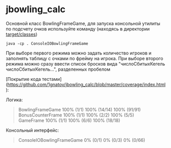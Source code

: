 # jbowling_calc

Основной класс BowlingFrameGame, для запуска консольной утилиты по подсчету очков используйте команду (находясь в директории [target/classes](https://github.com/1gnatov/jbowling_calc/tree/master/target/classes))

`java -cp . ConsoleIOBowlingFrameGame`

При выборе первого режима можно задать количество игроков и заполнять таблицу с очками по фрейму на игрока. 
При выборе второго режима можно сразу ввести список бросков вида "числоСбитыхКегель числоСбитыхКегель...", разделенных пробелом

[Покрытие кода тестами] (https://github.com/1gnatov/jbowling_calc/blob/master/coverage/index.html):

Логика:  
  >BowlingFrameGame	100% (1/1)	100% (14/14)	100% (91/91)  
  >BonusCounterFrame	100% (1/1)	100% (2/2)	100% (5/5)  
  >GameFrame	100% (1/1)	100% (6/6)	100% (18/18)  

Консольный интерфейс:  
  >ConsoleIOBowlingFrameGame	0% (0/1)	0% (0/3)	0% (0/66)
